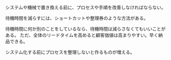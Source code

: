 システムや機械で置き換える前に、プロセスや手順を改善しなければならない。

待機時間を減らすには、ショートカットや整理券のような方法がある。

待機時間に何か別のことをしているなら、待機時間は減らさなくてもいいことがある。
ただ、全体のリードタイムを高めると顧客価値は高まりやすい。早く納品できる。

システム化する前にプロセスを整理しないと作るものが増える。

